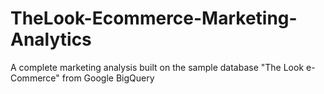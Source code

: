# TheLook-Ecommerce-Marketing-Analytics
A complete marketing analysis built on the sample database "The Look e-Commerce" from Google BigQuery
